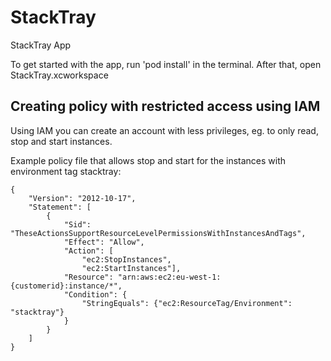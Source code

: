 # StackTray
StackTray App

To get started with the app, run 'pod install' in the terminal.
After that, open StackTray.xcworkspace


## Creating policy with restricted access using IAM
Using IAM you can create an account with less privileges, eg. to only read, stop and start instances. 

Example policy file that allows stop and start for the instances with environment tag stacktray:

```
{
    "Version": "2012-10-17",
    "Statement": [
        {
            "Sid": "TheseActionsSupportResourceLevelPermissionsWithInstancesAndTags",
            "Effect": "Allow",
            "Action": [
                "ec2:StopInstances",
                "ec2:StartInstances"],
            "Resource": "arn:aws:ec2:eu-west-1:{customerid}:instance/*",
            "Condition": {
                "StringEquals": {"ec2:ResourceTag/Environment": "stacktray"}
            }
        }
    ]
}
```

